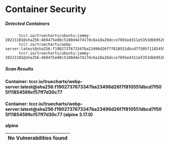 # Container Security

##### Detected Containers

          tccr.io/truecharts/ubuntu:jammy-20221101@sha256:4b9475e08c5180d4e7417dc6a18a26dcce7691e4311e5353dbb952645c5ff43f
          tccr.io/truecharts/webp-server:latest@sha256:f1902737673347ba23496d26f7f810551dbcd7f505f11854599cf57ff7d30c77
          tccr.io/truecharts/ubuntu:jammy-20221101@sha256:4b9475e08c5180d4e7417dc6a18a26dcce7691e4311e5353dbb952645c5ff43f

##### Scan Results

**Container: tccr.io/truecharts/webp-server:latest@sha256:f1902737673347ba23496d26f7f810551dbcd7f505f11854599cf57ff7d30c77**

#### Container: tccr.io/truecharts/webp-server:latest@sha256:f1902737673347ba23496d26f7f810551dbcd7f505f11854599cf57ff7d30c77 (alpine 3.17.0)
    

**alpine**

      
| No Vulnerabilities found         |
|:---------------------------------|

      

